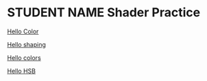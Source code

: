 # STUDENT NAME  Shader Practice


[Hello Color](draw.html?shader=00_color.frag)

[Hello shaping](draw.html?shader=01_shaping.frag)

[Hello colors](draw.html?shader=02_color.frag)

[Hello HSB](draw.html?shader=03_HSB.frag)
